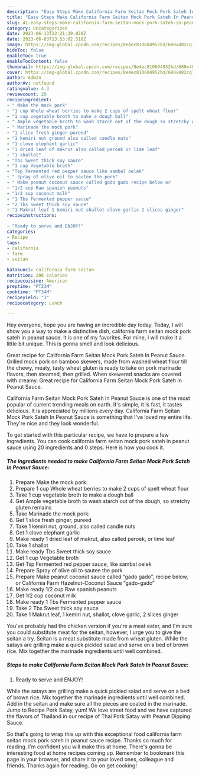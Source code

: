 ```yaml
---
description: "Easy Steps Make California Farm Seitan Mock Pork Sateh In Peanut Sauce yang Very Delicious"
title: "Easy Steps Make California Farm Seitan Mock Pork Sateh In Peanut Sauce yang Very Delicious"
slug: 41-easy-steps-make-california-farm-seitan-mock-pork-sateh-in-peanut-sauce-yang-very-delicious
category: Uncategorized
date: 2023-06-13T22:21:39.028Z
date: 2023-06-03T13:53:02.518Z
image: https://img-global.cpcdn.com/recipes/8e4ec810604952bd/680x482cq70/california-farm-seitan-mock-pork-sateh-in-peanut-sauce-recipe-main-photo.jpg
hideToc: false
enableToc: true
enableTocContent: false
thumbnail: https://img-global.cpcdn.com/recipes/8e4ec810604952bd/680x482cq70/california-farm-seitan-mock-pork-sateh-in-peanut-sauce-recipe-main-photo.jpg
cover: https://img-global.cpcdn.com/recipes/8e4ec810604952bd/680x482cq70/california-farm-seitan-mock-pork-sateh-in-peanut-sauce-recipe-main-photo.jpg
author: Admin
authorAv: notfound
ratingvalue: 4.3
reviewcount: 20
recipeingredient:
- " Make the mock pork"
- "1 cup Whole wheat berries to make 2 cups of spelt wheat flour"
- "1 cup vegetable broth to make a dough ball"
- " Ample vegetable broth to wash starch out of the dough so stretchy gluten remains"
- " Marinade the mock pork"
- "1 slice fresh ginger pureed"
- "1 kemiri nut ground also called candle nuts"
- "1 clove elephant garlic"
- "1 dried leaf of makrut also called peroek or lime leaf"
- "1 shallot"
- "Tbs Sweet thick soy sauce"
- "1 cup Vegetable broth"
- "Tsp Fermented red pepper sauce like sambal oelek"
- " Spray of olive oil to sautee the pork"
- " Make peanut coconut sauce called gado gado recipe below or                      California Farm HazelnutCoconut Sauce gadogado"
- "1/2 cup Raw spanish peanuts"
- "1/2 cup coconut milk"
- "1 Tbs Fermented pepper sauce"
- "2 Tbs Sweet thick soy sauce"
- "1 Makrut leaf 1 kemiri nut shallot clove garlic 2 slices ginger"
recipeinstructions:

- "Ready to serve and ENJOY!"
categories:
- Recipe
tags:
- california
- farm
- seitan

katakunci: california farm seitan 
nutrition: 206 calories
recipecuisine: American
preptime: "PT23M"
cooktime: "PT34M"
recipeyield: "3"
recipecategory: Lunch

---
```



Hey everyone, hope you are having an incredible day today. Today, I will show you a way to make a distinctive dish, california farm seitan mock pork sateh in peanut sauce. It is one of my favorites. For mine, I will make it a little bit unique. This is gonna smell and look delicious.

Great recipe for California Farm Seitan Mock Pork Sateh In Peanut Sauce. Grilled mock pork on bamboo skewers, made from washed wheat flour till the chewy, meaty, tasty wheat gluten is ready to take on pork marinade flavors, then steamed, then grilled. When skewered snacks are covered with creamy. Great recipe for California Farm Seitan Mock Pork Sateh In Peanut Sauce.

California Farm Seitan Mock Pork Sateh In Peanut Sauce is one of the most popular of current trending meals on earth. It's simple, it is fast, it tastes delicious. It is appreciated by millions every day. California Farm Seitan Mock Pork Sateh In Peanut Sauce is something that I've loved my entire life. They're nice and they look wonderful.


To get started with this particular recipe, we have to prepare a few ingredients. You can cook california farm seitan mock pork sateh in peanut sauce using 20 ingredients and 0 steps. Here is how you cook it.

<!--inarticleads1-->

##### The ingredients needed to make California Farm Seitan Mock Pork Sateh In Peanut Sauce:

1. Prepare  Make the mock pork:
1. Prepare 1 cup Whole wheat berries to make 2 cups of spelt wheat flour
1. Take 1 cup vegetable broth to make a dough ball
1. Get  Ample vegetable broth to wash starch out of the dough, so stretchy gluten remains
1. Take  Marinade the mock pork:
1. Get 1 slice fresh ginger, pureed
1. Take 1 kemiri nut, ground, also called candle nuts
1. Get 1 clove elephant garlic
1. Make ready 1 dried leaf of makrut, also called peroek, or lime leaf
1. Take 1 shallot
1. Make ready Tbs Sweet thick soy sauce
1. Get 1 cup Vegetable broth
1. Get Tsp Fermented red pepper sauce, like sambal oelek
1. Prepare  Spray of olive oil to sautee the pork
1. Prepare  Make peanut coconut sauce called “gado gado”, recipe below, or                      California Farm Hazelnut-Coconut Sauce “gado-gado”
1. Make ready 1/2 cup Raw spanish peanuts
1. Get 1/2 cup coconut milk
1. Make ready 1 Tbs Fermented pepper sauce
1. Take 2 Tbs Sweet thick soy sauce
1. Take 1 Makrut leaf, 1 kemiri nut, shallot, clove garlic, 2 slices ginger


You&#39;ve probably had the chicken version if you&#39;re a meat eater, and I&#39;m sure you could substitute meat for the seitan, however, I urge you to give the seitan a try. Seitan is a meat substitute made from wheat gluten. While the satays are grilling make a quick pickled salad and serve on a bed of brown rice. Mix together the marinade ingredients until well combined. 

<!--inarticleads2-->

##### Steps to make California Farm Seitan Mock Pork Sateh In Peanut Sauce:


1. Ready to serve and ENJOY!

While the satays are grilling make a quick pickled salad and serve on a bed of brown rice. Mix together the marinade ingredients until well combined. Add in the seitan and make sure all the pieces are coated in the marinade. Jump to Recipe Pork Satay, yum! We love street food and we have captured the flavors of Thailand in our recipe of Thai Pork Satay with Peanut Dipping Sauce. 

So that's going to wrap this up with this exceptional food california farm seitan mock pork sateh in peanut sauce recipe. Thanks so much for reading. I'm confident you will make this at home. There's gonna be interesting food at home recipes coming up. Remember to bookmark this page in your browser, and share it to your loved ones, colleague and friends. Thanks again for reading. Go on get cooking!
